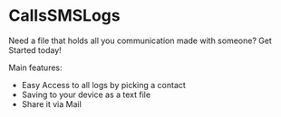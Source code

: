 # CallsSMSLogs

Need a file that holds all you communication made with someone? 
Get Started today!

Main features:
- Easy Access to all logs by picking a contact 
- Saving to your device as a text file
- Share it via Mail
